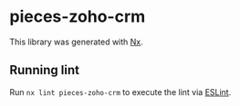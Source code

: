 # pieces-zoho-crm

This library was generated with [Nx](https://nx.dev).

## Running lint

Run `nx lint pieces-zoho-crm` to execute the lint via [ESLint](https://eslint.org/).
